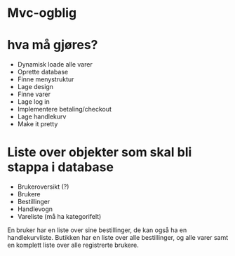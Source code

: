 # Mvc-ogblig


# hva må gjøres?
<ul>
<li>Dynamisk loade alle varer</li>
<li>Oprette database</li>
<li>Finne menystruktur</li>
<li>Lage design</li>
<li>Finne varer</li>
<li>Lage log in</li>
<li>Implementere betaling/checkout</li>
<li>Lage handlekurv</li>
<li>Make it pretty</li>
</ul>

# Liste over objekter som skal bli stappa i database


<ul>
<li>Brukeroversikt (?)</li>
<li>Brukere</li>
<li>Bestillinger</li>
<li>Handlevogn</li>
<li>Vareliste (må ha kategorifelt)</li>
</ul>

En bruker har en liste over sine bestillinger, de kan også ha en handlekurvliste. Butikken har en liste over alle bestillinger, og alle varer samt en komplett liste over alle registrerte brukere.
